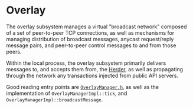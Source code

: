 # Overlay

The overlay subsystem manages a virtual "broadcast network" composed of a set of
peer-to-peer TCP connections, as well as mechanisms for managing distribution of
broadcast messages, anycast request/reply message pairs, and peer-to-peer control
messages to and from those peers.

Within the local process, the overlay subsystem primarily delivers messages to,
and accepts them from, the [Herder](../herder), as well as propagating through
the network any transactions injected from public API servers.

Good reading entry points are [`OverlayManager.h`](./OverlayManager.h), as well as the implementation of
`OverlayManagerImpl::tick`, and `OverlayManagerImpl::broadcastMessage`.
